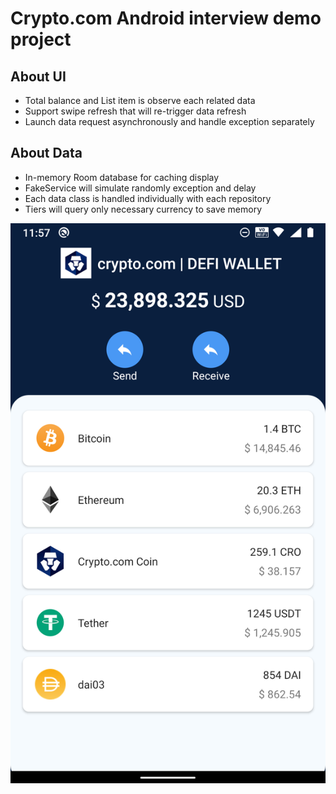 # Crypto.com Android interview demo project

## About UI

- Total balance and List item is observe each related data
- Support swipe refresh that will re-trigger data refresh
- Launch data request asynchronously and handle exception separately

## About Data

- In-memory Room database for caching display
- FakeService will simulate randomly exception and delay
- Each data class is handled individually with each repository
- Tiers will query only necessary currency to save memory

![](device-2022-01-07-115720.png)

